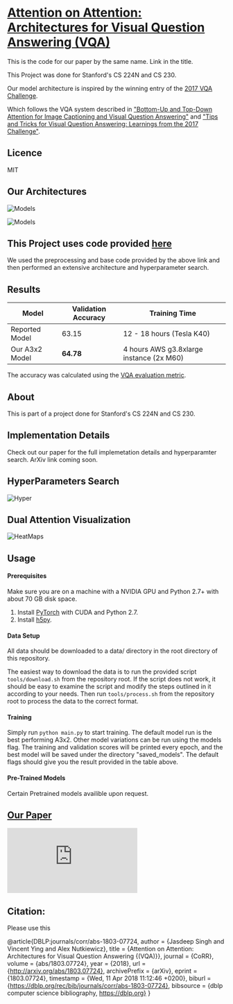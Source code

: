 # [Attention on Attention:  Architectures for Visual Question Answering (VQA)](http://arxiv.org/abs/1803.07724)

This is the code for our paper by the same name. Link in the title. 

This Project was done for Stanford's CS 224N and CS 230.

Our model architecture is inspired by the winning entry of the [2017 VQA Challenge](http://www.visualqa.org/challenge.html).

Which follows the VQA system described in ["Bottom-Up and
Top-Down Attention for Image Captioning and Visual Question Answering"](https://arxiv.org/abs/1707.07998) 
and ["Tips and Tricks for Visual Question Answering: Learnings from the 2017 Challenge"](https://arxiv.org/abs/1708.02711).

## Licence 
MIT

## Our Architectures 
![Models](https://github.com/SinghJasdeep/Attention-on-Attention-for-VQA/blob/master/images/VQA_Architecture.png)

![Models](https://github.com/SinghJasdeep/Attention-on-Attention-for-VQA/blob/master/images/Parameter_Tree.png)


## This Project uses code provided [here](https://github.com/hengyuan-hu/bottom-up-attention-vqa)
We used the preprocessing and base code provided by the above link and then performed an extensive architecture and hyperparameter search. 

## Results

| Model | Validation Accuracy | Training Time
| --- | --- | -- |
| Reported Model | 63.15 | 12 - 18 hours (Tesla K40) |
| Our A3x2 Model | **64.78** | 4 hours AWS g3.8xlarge instance (2x M60) |

The accuracy was calculated using the [VQA evaluation metric](http://www.visualqa.org/evaluation.html).

## About
This is part of a project done for Stanford's CS 224N and CS 230. 

## Implementation Details

Check out our paper for the full implemetation details and hyperparamter search. 
ArXiv link coming soon. 

## HyperParameters Search 

![Hyper](https://github.com/SinghJasdeep/Attention-on-Attention-for-VQA/blob/master/images/Hyperparams.png)

## Dual Attention Visualization

![HeatMaps](https://github.com/SinghJasdeep/Attention-on-Attention-for-VQA/blob/master/images/Attention.png)

## Usage

#### Prerequisites

Make sure you are on a machine with a NVIDIA GPU and Python 2.7+ with about 70 GB disk space.

1. Install [PyTorch](http://pytorch.org/) with CUDA and Python 2.7.
2. Install [h5py](http://docs.h5py.org/en/latest/build.html).

#### Data Setup

All data should be downloaded to a data/ directory in the root directory of this repository.

The easiest way to download the data is to run the provided script `tools/download.sh` from the repository root. If the script does not work, it should be easy to examine the script and modify the steps outlined in it according to your needs. Then run `tools/process.sh` from the repository root to process the data to the correct format.

#### Training

Simply run `python main.py` to start training. The default model run is the best performing A3x2. Other model variations can be run using the models flag. The training and validation scores will be printed every epoch, and the best model will be saved under the directory "saved_models". The default flags should give you the result provided in the table above.

#### Pre-Trained Models 

Certain Pretrained models availible upon request. 

## [Our Paper](http://arxiv.org/abs/1803.07724)

![Paper](https://github.com/SinghJasdeep/Attention-on-Attention-for-VQA/blob/master/Paper/Attn_on_Attn.pdf)

## Citation: 

Please use this 

@article{DBLP:journals/corr/abs-1803-07724,
  author    = {Jasdeep Singh and
               Vincent Ying and
               Alex Nutkiewicz},
  title     = {Attention on Attention: Architectures for Visual Question Answering
               {(VQA)}},
  journal   = {CoRR},
  volume    = {abs/1803.07724},
  year      = {2018},
  url       = {http://arxiv.org/abs/1803.07724},
  archivePrefix = {arXiv},
  eprint    = {1803.07724},
  timestamp = {Wed, 11 Apr 2018 11:12:46 +0200},
  biburl    = {https://dblp.org/rec/bib/journals/corr/abs-1803-07724},
  bibsource = {dblp computer science bibliography, https://dblp.org}
}
